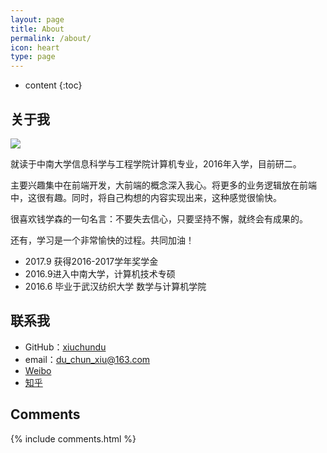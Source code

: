 ```yaml
---
layout: page
title: About
permalink: /about/
icon: heart
type: page
---
```


* content
{:toc}

## 关于我

![](https://avatars3.githubusercontent.com/u/25915372?s=460&v=4)

就读于中南大学信息科学与工程学院计算机专业，2016年入学，目前研二。

主要兴趣集中在前端开发，大前端的概念深入我心。将更多的业务逻辑放在前端中，这很有趣。同时，将自己构想的内容实现出来，这种感觉很愉快。

很喜欢钱学森的一句名言：不要失去信心，只要坚持不懈，就终会有成果的。

还有，学习是一个非常愉快的过程。共同加油！

* 2017.9 获得2016-2017学年奖学金
* 2016.9进入中南大学，计算机技术专硕
* 2016.6 毕业于武汉纺织大学 数学与计算机学院


## 联系我

* GitHub：[xiuchundu](https://github.com/xiuchundu/)
* email：du_chun_xiu@163.com
* [Weibo](https://weibo.com/3013497415)
* [知乎](https://www.zhihu.com/people/lao-na-fa-hao-feng-qing-yang/)




## Comments

{% include comments.html %}
